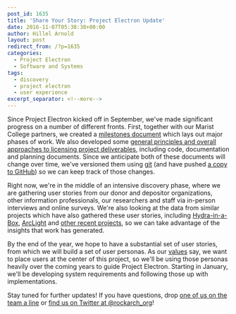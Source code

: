 ```yaml
---
post_id: 1635
title: 'Share Your Story: Project Electron Update'
date: 2016-11-07T05:38:38+00:00
author: Hillel Arnold
layout: post
redirect_from: /?p=1635
categories:
  - Project Electron
  - Software and Systems
tags:
  - discovery
  - project electron
  - user experience
excerpt_separator: <!--more-->
---
```

Since Project Electron kicked off in September, we've made significant progress on a number of different fronts. First, together with our Marist College partners, we created a [milestones document](https://github.com/RockefellerArchiveCenter/project_electron/blob/master/docs/Milestones.md) which lays out major phases of work. We also developed some [general principles and overall approaches to licensing project deliverables](https://github.com/RockefellerArchiveCenter/project_electron/blob/master/docs/Licensing_Plan.md), including code, documentation and planning documents. Since we anticipate both of these documents will change over time, we've versioned them using [git](https://git-scm.com/) (and have pushed [a copy to GitHub](https://github.com/RockefellerArchiveCenter/project_electron/tree/master/docs)) so we can keep track of those changes.<!--more-->

Right now, we're in the middle of an intensive discovery phase, where we are gathering user stories from our donor and depositor organizations, other information professionals, our researchers and staff via in-person interviews and online surveys. We're also looking at the data from similar projects which have also gathered these user stories, including [Hydra-in-a-Box](https://wiki.duraspace.org/display/hydra/Hydra-in-a-Box+Design+Documents), [ArcLight](https://wiki.duraspace.org/display/hydra/ArcLight+Design+Process) and [other recent projects](https://wiki.duraspace.org/display/hydra/IR+and+DAMS+Requirements+Sources), so we can take advantage of the insights that work has generated.

By the end of the year, we hope to have a substantial set of user stories, from which we will build a set of user personas. As our [values](http://projectelectron.rockarch.org/) say, we want to place users at the center of this project, so we'll be using those personas heavily over the coming years to guide Project Electron. Starting in January, we'll be developing system requirements and following those up with implementations.

Stay tuned for further updates! If you have questions, drop [one of us on the team a line](http://rockarch.org/about/staff.php) or [find us on Twitter at @rockarch_org](https://twitter.com/rockarch_org)!
